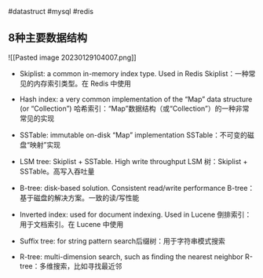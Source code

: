 #datastruct #mysql #redis  

##  8种主要数据结构

![[Pasted image 20230129104007.png]]


-   Skiplist: a common in-memory index type. Used in Redis Skiplist：一种常见的内存索引类型。在 Redis 中使用
    
-   Hash index: a very common implementation of the “Map” data structure (or “Collection”) 哈希索引：“Map”数据结构（或“Collection”）的一种非常常见的实现
    
-   SSTable: immutable on-disk “Map” implementation SSTable：不可变的磁盘“映射”实现
    
-   LSM tree: Skiplist + SSTable. High write throughput LSM 树：Skiplist + SSTable。高写入吞吐量
    
-   B-tree: disk-based solution. Consistent read/write performance B-tree：基于磁盘的解决方案。一致的读/写性能
    
-   Inverted index: used for document indexing. Used in Lucene 倒排索引：用于文档索引。在 Lucene 中使用
    
-   Suffix tree: for string pattern search后缀树：用于字符串模式搜索
    
-   R-tree: multi-dimension search, such as finding the nearest neighbor R-tree：多维搜索，比如寻找最近邻